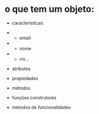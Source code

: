 # o que tem um objeto:

* caracteristicas:

* * email
* * nome
* * rm...

* atributos  
* propiedades
* métodos
* funções construtores
* métodos de funcionalidades